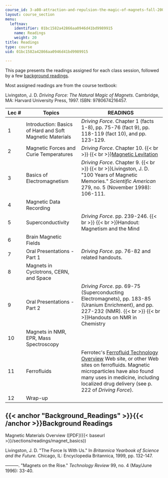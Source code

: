```yaml
---
course_id: 3-a08-attraction-and-repulsion-the-magic-of-magnets-fall-2005
layout: course_section
menu:
  leftnav:
    identifier: 01bc1582a42866aa0946d41bd9989915
    name: Readings
    weight: 20
title: Readings
type: course
uid: 01bc1582a42866aa0946d41bd9989915

---
```


This page presents the readings assigned for each class session, followed by a few [background readings](#Background_Readings).

Most assigned readings are from the course textbook:

Livingston, J. D. _Driving Force: The Natural Magic of Magnets_. Cambridge, MA: Harvard University Press, 1997. ISBN: 9780674216457.

| Lec # | Topics | READINGS |
| --- | --- | --- |
| 1 | Introduction: Basics of Hard and Soft Magnetic Materials | _Driving Force_. Chapter 1 (facts 1-8), pp. 75-76 (fact 9), pp. 118-119 (fact 10), and pp. 123-129. |
| 2 | Magnetic Forces and Curie Temperatures | _Driving Force_. Chapter 10.  {{< br >}}  {{< br >}}[Magnetic Levitation](http://hyperphysics.phy-astr.gsu.edu/hbase/solids/maglev.html) |
| 3 | Basics of Electromagnetism | _Driving Force_. Chapter 9.  {{< br >}}  {{< br >}}Livingston, J. D. "100 Years of Magnetic Memories." _Scientific American_ 279, no. 5 (November 1998): 106-111. |
| 4 | Magnetic Data Recording | &nbsp; |
| 5 | Superconductivity | _Driving Force_. pp. 239-246.  {{< br >}}  {{< br >}}Handout: Magnetism and the Mind |
| 6 | Brain Magnetic Fields | &nbsp; |
| 7 | Oral Presentations - Part 1 | _Driving Force_. pp. 76-82 and related handouts. |
| 8 | Magnets in Cyclotrons, CERN, and Space | &nbsp; |
| 9 | Oral Presentations - Part 2 | _Driving Force_. pp. 69-75 (Superconducting Electromagnets), pp. 183-85 (Uranium Enrichment), and pp. 227-232 (NMR).  {{< br >}}  {{< br >}}Handouts on NMR in Chemistry |
| 10 | Magnets in NMR, EPR, Mass Spectroscopy | &nbsp; |
| 11 | Ferrofluids | Ferrotec's [Ferrofluid Technology Overview](http://www.ferrotec.com/technology/) Web site, or other Web sites on ferrofluids. Magnetic microparticles have also found many uses in medicine, including localized drug delivery (see p. 222 of _Driving Force_). |
| 12 | Wrap-up |   

{{< anchor "Background_Readings" >}}{{< /anchor >}}Background Readings
----------------------------------------------------------------------

Magnetic Materials Overview ([PDF]({{< baseurl >}}/sections/readings/magnet_basics))

Livingston, J. D. "The Force Is With Us." In _Britannica Yearbook of Science and the Future._ Chicago, IL: Encyclopedia Britannica, 1999, pp. 132-147.

———. "Magnets on the Rise." _Technology Review_ 99, no. 4 (May/June 1996): 33-40.